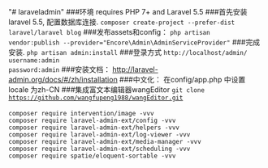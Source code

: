 "# laraveladmin" 
###环境
requires PHP 7+ and Laravel 5.5
###首先安装 laravel 5.5, 配置数据库连接.
<code>composer create-project --prefer-dist laravel/laravel blog</code>
###发布assets和config：
<code>php artisan vendor:publish --provider="Encore\Admin\AdminServiceProvider"</code>
###完成安装.
<code>php artisan admin:install</code>
###登录方式
<code>http://localhost/admin/</code><br />
<code>username:admin</code><br />
<code>password:admin</code>
###安装文档：
http://laravel-admin.org/docs/#/zh/installation
###中文化：
在config/app.php 中设置 locale 为zh-CN
###集成富文本编辑器wangEditor
<code>git clone https://github.com/wangfupeng1988/wangEditor.git</code><br /><br />
<code>composer require intervention/image -vvv</code><br />
<code>composer require laravel-admin-ext/config -vvv</code><br />
<code>composer require laravel-admin-ext/helpers -vvv</code><br />
<code>composer require laravel-admin-ext/log-viewer -vvv</code><br />
<code>composer require laravel-admin-ext/media-manager -vvv</code><br />
<code>composer require laravel-admin-ext/scheduling -vvv</code><br />
<code>composer require spatie/eloquent-sortable -vvv</code><br />